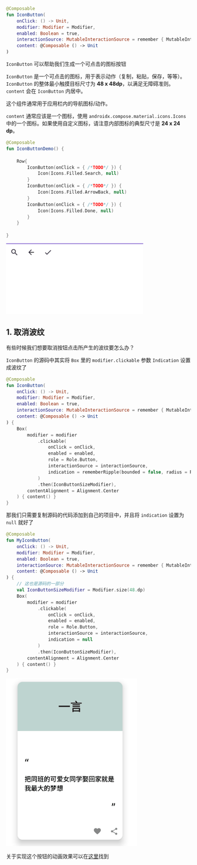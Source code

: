 ```kotlin
@Composable
fun IconButton(
    onClick: () -> Unit,
    modifier: Modifier = Modifier,
    enabled: Boolean = true,
    interactionSource: MutableInteractionSource = remember { MutableInteractionSource() },
    content: @Composable () -> Unit
)
```

`IconButton` 可以帮助我们生成一个可点击的图标按钮

`IconButton` 是一个可点击的图标，用于表示动作（复制，粘贴，保存，等等）。`IconButton` 的整体最小触摸目标尺寸为 **48 x 48dp**，以满足无障碍准则。`content` 会在 `IconButton` 内居中。

这个组件通常用于应用栏内的导航图标/动作。

`content` 通常应该是一个图标，使用 `androidx.compose.material.icons.Icons` 中的一个图标。如果使用自定义图标，请注意内部图标的典型尺寸是 **24 x 24 dp**。


``` kotlin
@Composable
fun IconButtonDemo() {

    Row{
        IconButton(onClick = { /*TODO*/ }) {
            Icon(Icons.Filled.Search, null)
        }
        IconButton(onClick = { /*TODO*/ }) {
            Icon(Icons.Filled.ArrowBack, null)
        }
        IconButton(onClick = { /*TODO*/ }) {
            Icon(Icons.Filled.Done, null)
        }
    }
    
}
```

![](../assets/elements/iconbutton/demo.gif)

## 1. 取消波纹

有些时候我们想要取消按钮点击所产生的波纹要怎么办？

`IconButton` 的源码中其实将 `Box` 里的 `modifier.clickable` 参数 `Indication` 设置成波纹了

``` kotlin
@Composable
fun IconButton(
    onClick: () -> Unit,
    modifier: Modifier = Modifier,
    enabled: Boolean = true,
    interactionSource: MutableInteractionSource = remember { MutableInteractionSource() },
    content: @Composable () -> Unit
) {
    Box(
        modifier = modifier
            .clickable(
                onClick = onClick,
                enabled = enabled,
                role = Role.Button,
                interactionSource = interactionSource,
                indication = rememberRipple(bounded = false, radius = RippleRadius)
            )
            .then(IconButtonSizeModifier),
        contentAlignment = Alignment.Center
    ) { content() }
}

```

那我们只需要复制源码的代码添加到自己的项目中，并且将 `indication` 设置为 `null` 就好了

``` kotlin
@Composable
fun MyIconButton(
    onClick: () -> Unit,
    modifier: Modifier = Modifier,
    enabled: Boolean = true,
    interactionSource: MutableInteractionSource = remember { MutableInteractionSource() },
    content: @Composable () -> Unit
) {
    // 这也是源码的一部分
    val IconButtonSizeModifier = Modifier.size(48.dp)
    Box(
        modifier = modifier
            .clickable(
                onClick = onClick,
                enabled = enabled,
                role = Role.Button,
                interactionSource = interactionSource,
                indication = null
            )
            .then(IconButtonSizeModifier),
        contentAlignment = Alignment.Center
    ) { content() }
}
```

![](../assets/elements/iconbutton/demo2.gif)

关于实现这个按钮的动画效果可以在[这里](../../../design/animation/animatestate/)找到